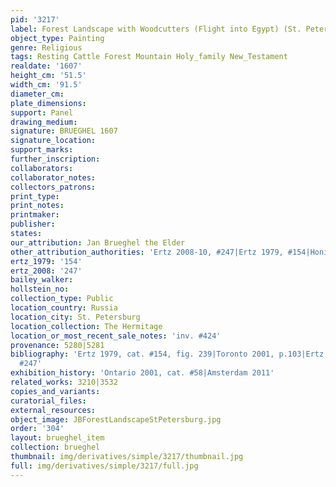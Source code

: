 ```yaml
---
pid: '3217'
label: Forest Landscape with Woodcutters (Flight into Egypt) (St. Petersburg)
object_type: Painting
genre: Religious
tags: Resting Cattle Forest Mountain Holy_family New_Testament
realdate: '1607'
height_cm: '51.5'
width_cm: '91.5'
diameter_cm: 
plate_dimensions: 
support: Panel
drawing_medium: 
signature: BRUEGHEL 1607
signature_location: 
support_marks: 
further_inscription: 
collaborators: 
collaborator_notes: 
collectors_patrons: 
print_type: 
print_notes: 
printmaker: 
publisher: 
states: 
our_attribution: Jan Brueghel the Elder
other_attribution_authorities: 'Ertz 2008-10, #247|Ertz 1979, #154|Honig database'
ertz_1979: '154'
ertz_2008: '247'
bailey_walker: 
hollstein_no: 
collection_type: Public
location_country: Russia
location_city: St. Petersburg
location_collection: The Hermitage
location_or_most_recent_sale_notes: 'inv. #424'
provenance: 5280|5281
bibliography: 'Ertz 1979, cat. #154, fig. 239|Toronto 2001, p.103|Ertz 2008-10, cat.
  #247'
exhibition_history: 'Ontario 2001, cat. #58|Amsterdam 2011'
related_works: 3210|3532
copies_and_variants: 
curatorial_files: 
external_resources: 
object_image: JBForestLandscapeStPetersburg.jpg
order: '304'
layout: brueghel_item
collection: brueghel
thumbnail: img/derivatives/simple/3217/thumbnail.jpg
full: img/derivatives/simple/3217/full.jpg
---
```


